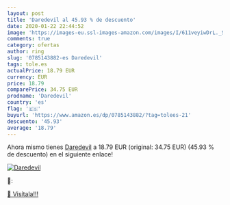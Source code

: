 ```yaml
---
layout: post
title: 'Daredevil al 45.93 % de descuento'
date: 2020-01-22 22:44:52
image: 'https://images-eu.ssl-images-amazon.com/images/I/611veyiwDrL._SL200_.jpg'
comments: true
category: ofertas
author: ring
slug: '0785143882-es Daredevil'
tags: tole.es
actualPrice: 18.79 EUR
currency: EUR
price: 18.79
comparePrice: 34.75 EUR
prodname: 'Daredevil'
country: 'es'
flag: '🇪🇸'
buyurl: 'https://www.amazon.es/dp/0785143882/?tag=tolees-21'
descuento: '45.93'
average: '18.79'
---
```


Ahora mismo tienes [Daredevil](https://www.amazon.es/dp/0785143882/?tag=tolees-21) a 18.79 EUR (original: 34.75 EUR) (45.93 %  de descuento) en el siguiente enlace!

[![Daredevil](https://images-eu.ssl-images-amazon.com/images/I/611veyiwDrL._SL200_.jpg)](https://www.amazon.es/dp/0785143882/?tag=tolees-21)

🔎:


[🛒 Visítala!!!](https://www.amazon.es/dp/0785143882/?tag=tolees-21)

